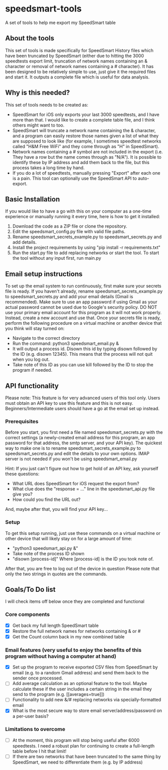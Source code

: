 # speedsmart-tools
A set of tools to help me export my SpeedSmart table

## About the tools
This set of tools is made specifically for SpeedSmart History files which have been truncated by SpeedSmart (either due to hitting the 3000 speedtests export limit, truncation of network names containing an & character or removal of network names containing a # character). It has been designed to be relatively simple to use, just give it the required files and start it. It outputs a complete file which is useful for data analysis.

## Why is this needed?

This set of tools needs to be created as:
- SpeedSmart for iOS only exports your last 3000 speedtests, and I have more than that. I would like to create a complete table file, and I think others might want to too.
- SpeedSmart will truncate a network name containing the & character, and a program can easily restore those names given a list of what they are supposed to look like (for example, I sometimes speedtest networks called "H&M Free WiFi" and they come through as "H" in SpeedSmart).
- Network names containing a # symbol are not included in the export (i.e. They have a row but the name comes through as "N/A"). It is possible to identify these by IP address and add them back to the file, but this process takes a long time by hand.
- If you do a lot of speedtests, manually pressing "Export" after each one is a pain. This tool can optionally use the SpeedSmart API to auto-export.

## Basic Installation
If you would like to have a go with this on your computer as a one-time experience or manually running it every time, here is how to get it installed:

1. Download the code as a ZIP file or clone the repository.
2. Edit the speedsmart_config.py file with valid file paths.
3. Rename speedsmart_secrets_example.py to speedsmart_secrets.py and add details.
4. Install the project requirements by using "pip install -r requirements.txt"
5. Run the start.py file to add replacing networks or start the tool. To start the tool without any input first, run main.py

## Email setup instructions
To set up the email system to run continuously, first make sure your secrets file is ready.
If you haven't already, rename speedsmart_secrets_example.py to speedsmart_secrets.py and add your email details (Gmail is recommended). Make sure to use an app password if using Gmail as your actual password cannot be used due to Google's security policy.
DO NOT use your primary email account for this program as it will not work properly. Instead, create a new account and use that.
Once your secrets file is ready, perform the following procedure on a virtual machine or another device that you think will stay turned on:
- Navigate to the correct directory
- Run the command: python3 speedsmart_email.py &
- It will output a process id. Disown this id by typing disown followed by the ID (e.g. disown 12345). This means that the process will not quit when you log out.
- Take note of this ID as you can use kill followed by the ID to stop the program if needed.

## API functionality
Please note: This feature is for very advanced users of this tool only. Users must obtain an API key to use this feature and this is not easy. Beginners/Intermediate users should have a go at the email set up instead.

### Prerequisites
Before you start, you first need a file named speedsmart_secrets.py with the correct settings (a newly-created email address for this program, an app password for that address, the smtp server, and your API key).
The quickest way to make one is to rename speedsmart_secrets_example.py to speedsmart_secrets.py and edit the details to your own options. IMAP server is not needed if you won't be using speedsmart_email.py

Hint: If you just can't figure out how to get hold of an API key, ask yourself these questions:
- What URL does SpeedSmart for iOS request the export from?
- What clue does the "response = ..." line in the speedsmart_api.py file give you?
- How could you find the URL out?

And, maybe after that, you will find your API key...

### Setup
To get this setup running, just use these commands on a virtual machine or other device that will likely stay on for a large amount of time:
- "python3 speedsmart_api.py &"
- Take note of the process ID shown
- "disown [process-id]" Where [process-id] is the ID you took note of.

After that, you are free to log out of the device in question
Please note that only the two strings in quotes are the commands.

## Goals/To Do list
I will check items off below once they are completed and functional

### Core components
- [x] Get back my full length SpeedSmart table
- [x] Restore the full network names for networks containing & or #
- [x] Get the Count column back in my new combined table

### Email features (very useful to enjoy the benefits of this program without having a computer at hand)
- [x] Set up the program to receive exported CSV files from SpeedSmart by email (e.g. to a random Gmail address) and send them back to the sender once processed.
- [ ] Add average calculation as an optional feature to the tool. Maybe calculate these if the user includes a certain string in the email they send to the program (e.g. [[averages=true]])
- [ ] Functionality to add new &/# replacing networks via specially-formatted email
- [x] What is the most secure way to store email server/address/password on a per-user basis?

### Limitations to overcome
- [ ] At the moment, this program will stop being useful after 6000 speedtests. I need a robust plan for continuing to create a full-length table before I hit that limit!
- [ ] If there are two networks that have been truncated to the same thing by SpeedSmart, we need to differentiate them (e.g. by IP address)